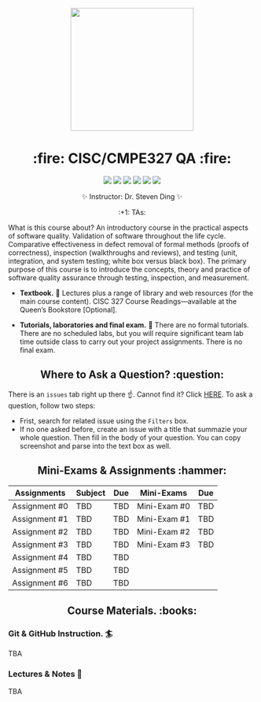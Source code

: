 <p align="center">
  <img src="https://i.pinimg.com/originals/2e/fc/4a/2efc4abf026166b36a01d64a5956284f.gif" height="250px" alt="" />
</p>

<h1 align="center"> :fire: CISC/CMPE327 QA :fire: </h1>

<p align="center">
<img src="https://img.shields.io/badge/CISC.CMPE.327-awesome-brightgreen.svg?style=flat-square">
<img src="http://hits.dwyl.io/CISC-CMPE-327/Assignment-Instructions.svg">
<img src="https://img.shields.io/github/issues/CISC-CMPE-327/Assignment-Instructions.svg?style=flat-square">
<img src="https://img.shields.io/badge/PRs-welcome-brightgreen.svg?style=flat-square">
<img src="https://img.shields.io/badge/badges-awesome-green.svg?style=flat-square&color=brightgreen">
<img src="https://img.shields.io/github/license/Naereen/StrapDown.js.svg?style=flat-square&color=brightgreen">
</p>
<p align="center">
✨ Instructor: Dr. Steven Ding ✨
</p>

<p align="center">
:+1: TAs: 
</p>

What is this course about? An introductory course in the practical aspects of software quality. Validation of software throughout the life cycle. Comparative effectiveness in defect removal of formal methods (proofs of correctness), inspection (walkthroughs and reviews), and testing (unit, integration, and system testing; white box versus black box). The primary purpose of this course is to introduce the concepts, theory and practice of software quality assurance through testing, inspection, and measurement.

- **Textbook.** 📖  Lectures plus a range of library and web resources (for the main course content). CISC 327 Course Readings—available at the Queen’s Bookstore [Optional].

- **Tutorials, laboratories and final exam.** 🧯 There are no formal tutorials. There are no scheduled labs, but you will require significant team lab time outside class to carry out your project assignments. There is no final exam.


<h2 align="center"> Where to Ask a Question? :question: </h2> 
  
  
There is an `issues` tab right up there :point_up:. Cannot find it? Click <a href='https://github.com/CISC-CMPE-327/Assignment-Instructions/issues'>HERE</a>. To ask a question, follow two steps:
- Frist, search for related issue using the `Filters` box. 
- If no one asked before, create an issue with a title that summazie your whole question. Then fill in the body of your question. You can copy screenshot and parse into the text box as well. 


<h2 align="center"> Mini-Exams & Assignments :hammer: </h2> 

<p align="center">
  
<table align="center">
<thead>
  <tr>
    <th>Assignments</th>
    <th>Subject</th>
    <th>Due</th>
    <th>Mini-Exams</th>
    <th>Due</th>
  </tr>
</thead>
<tbody>
  <tr>
    <td>Assignment #0</td>
    <td>TBD</td>
    <td>TBD</td>
    <td>Mini-Exam #0</td>
    <td>TBD</td>
  </tr>
  <tr>
    <td>Assignment #1</td>
    <td>TBD</td>
    <td>TBD</td>
    <td>Mini-Exam #1</td>
    <td>TBD</td>
  </tr>
  <tr>
    <td>Assignment #2</td>
    <td>TBD</td>
    <td>TBD</td>
    <td>Mini-Exam #2</td>
    <td>TBD</td>
  </tr>
  <tr>
    <td>Assignment #3</td>
    <td>TBD</td>
    <td>TBD</td>
    <td>Mini-Exam #3</td>
    <td>TBD</td>
  </tr>
  <tr>
    <td>Assignment #4</td>
    <td>TBD</td>
    <td>TBD</td>
    <td></td>
    <td></td>
  </tr>
  <tr>
    <td>Assignment #5</td>
    <td>TBD</td>
    <td>TBD</td>
    <td></td>
    <td></td>
  </tr>
  <tr>
    <td>Assignment #6</td>
    <td>TBD</td>
    <td>TBD</td>
    <td></td>
    <td></td>
  </tr>
</tbody>
</table>

</p>

<h2 align="center"> Course Materials. :books: </h2> 
  

### Git & GitHub Instruction. 🏄 

TBA

### Lectures & Notes 💪

TBA
